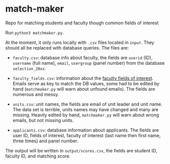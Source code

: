 # match-maker
Repo for matching students and faculty though common fields of interest

Run `python3 matchmaker.py`.

At the moment, it only runs locally with `.csv` files located in `input`. They should all be replaced with database queries.
The files are:

- `faculty.csv`: database info about faculty, the fields are `userid` (ID), `username` (full name), `email`, `usergroup` (panel number) from the database `selection_20xx`.

- `faculty_fields.csv`: information about the [faculty fields of interest](https://docs.google.com/forms/d/1T562dWG4rm3ewEz0InF1mkWBdPFHa2pij4_h5bQKRWA/). Emails serve as key to match the DB values, some had to be edited by hand (`matchmaker.py` will warn about unfound emails). The fields are numerous and messy.

- `units.csv`: unit names, the fields are email of unit leader and unit name. The data set is terrible, units names may have changed and many are missing. Heavily edited by hand, `matchmaker.py` will warn about wrong emails, but not missing units.

- `applicants.csv`: database information about applicants. The fields are user ID, fields of interest, faculty of interest (last name then first name, three times) and panel number.

The output will be written in `output/scores.csv`, the fields are student ID, faculty ID, and matching score.

